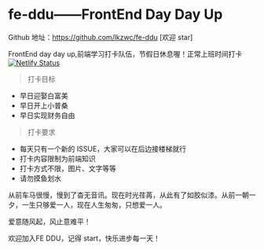 # fe-ddu——FrontEnd Day Day Up

Github 地址：https://github.com/lkzwc/fe-ddu [欢迎 star]

FrontEnd day day up,前端学习打卡队伍，节假日休息喔！正常上班时间打卡
[![Netlify Status](https://api.netlify.com/api/v1/badges/d08c148a-e70a-4c69-86a4-2b0eb8684459/deploy-status)](https://app.netlify.com/sites/lkzwc/deploys)

> 打卡目标

- 早日迎娶白富美
- 早日开上小普桑
- 早日实现财务自由

> 打卡要求

- 每天只有一个新的 ISSUE，大家可以在后边接楼梯就行
- 打卡内容限制为前端知识
- 打卡方式不限，图片、文字等等
- 请勿摸鱼划水

从前车马很慢，慢到了杳无音讯。现在时光荏苒，从此有了如胶似漆。从前一朝一夕，一生只够爱一人，现在人生匆匆，只想爱一人。

爱意随风起，风止意难平！

欢迎加入FE DDU，记得 start，快乐进步每一天！
